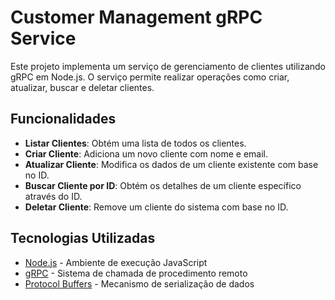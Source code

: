 # Customer Management gRPC Service

Este projeto implementa um serviço de gerenciamento de clientes utilizando gRPC em Node.js. O serviço permite realizar operações como criar, atualizar, buscar e deletar clientes.

## Funcionalidades

- **Listar Clientes**: Obtém uma lista de todos os clientes.
- **Criar Cliente**: Adiciona um novo cliente com nome e email.
- **Atualizar Cliente**: Modifica os dados de um cliente existente com base no ID.
- **Buscar Cliente por ID**: Obtém os detalhes de um cliente específico através do ID.
- **Deletar Cliente**: Remove um cliente do sistema com base no ID.

## Tecnologias Utilizadas

- [Node.js](https://nodejs.org/) - Ambiente de execução JavaScript
- [gRPC](https://grpc.io/) - Sistema de chamada de procedimento remoto
- [Protocol Buffers](https://developers.google.com/protocol-buffers) - Mecanismo de serialização de dados
